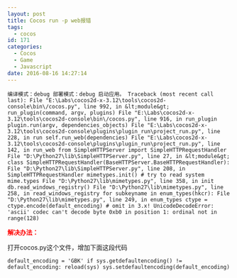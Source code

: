 ```yaml
---
layout: post
title: Cocos run -p web报错
tags:
  - cocos
id: 171
categories:
  - Cocos
  - Game
  - Javascript
date: 2016-08-16 14:27:14
---
```


`编译模式：debug
部署模式：debug
启动应用。
Traceback (most recent call last):
File "E:\Labs\cocos2d-x-3.12\tools\cocos2d-console\bin\/cocos.py", line 992, in &lt;module&gt;
run_plugin(command, argv, plugins)
File "E:\Labs\cocos2d-x-3.12\tools\cocos2d-console\bin\/cocos.py", line 916, in run_plugin
plugin.run(argv, dependencies_objects)
File "E:\Labs\cocos2d-x-3.12\tools\cocos2d-console\plugins\plugin_run\project_run.py", line 228, in run
self.run_web(dependencies)
File "E:\Labs\cocos2d-x-3.12\tools\cocos2d-console\plugins\plugin_run\project_run.py", line 142, in run_web
from SimpleHTTPServer import SimpleHTTPRequestHandler
File "D:\Python27\lib\SimpleHTTPServer.py", line 27, in &lt;module&gt;
class SimpleHTTPRequestHandler(BaseHTTPServer.BaseHTTPRequestHandler):
File "D:\Python27\lib\SimpleHTTPServer.py", line 208, in SimpleHTTPRequestHandler
mimetypes.init() # try to read system mime.types
File "D:\Python27\lib\mimetypes.py", line 358, in init
db.read_windows_registry()
File "D:\Python27\lib\mimetypes.py", line 258, in read_windows_registry
for subkeyname in enum_types(hkcr):
File "D:\Python27\lib\mimetypes.py", line 249, in enum_types
ctype = ctype.encode(default_encoding) # omit in 3.x!
UnicodeDecodeError: 'ascii' codec can't decode byte 0xb0 in position 1: ordinal not in range(128)
`

<span style="color: #ff0000;">**解决办法：**</span>

打开cocos.py这个文件，增加下面这段代码

`
default_encoding = 'GBK'
if sys.getdefaultencoding() != default_encoding:
reload(sys)
sys.setdefaultencoding(default_encoding)
`